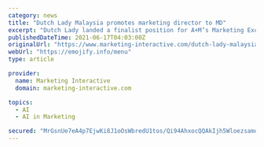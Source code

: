 ```yaml
---
category: news
title: "Dutch Lady Malaysia promotes marketing director to MD"
excerpt: "Dutch Lady landed a finalist position for A+M’s Marketing Excellence Awards Malaysia 2019 in the Excellence in Experiential Marketing category for its campaign, “Dutch Lady Emojify Yourself”."
publishedDateTime: 2021-06-17T04:03:00Z
originalUrl: "https://www.marketing-interactive.com/dutch-lady-malaysia-promotes-marketing-director-to-md"
webUrl: "https://emojify.info/menu"
type: article

provider:
  name: Marketing Interactive
  domain: marketing-interactive.com

topics:
  - AI
  - AI in Marketing

secured: "MrGsnUe7eA4p7EjwKi8J1oOsWbredU1tos/Qi94AhxocQQAkIjh5WloezsamqM4LUetkDZUKwKEk36mfcIduBhxDEu+nt62IVDOa8PiZCsWVxMcTF4Vw26/XpkRHpJYuBfyhQ5jm+SKyZ6EMakSoEuqTtZPe8xaZ9w2SIuUswa9IUtvDJA0N8/8oHQ5f1/LX7HMuPgg6zBnNFvu0NgklFH4Z0YsUsVH9KebE4T+80y6zMmjddTwCAuiGm1hdGHVtzp3h3wQJvEeLumckducYtGKCS2vajbTcvY1BR+FFBFx4Z9YaP1ME5xZQDp5F8rY4ZxJCHqbVtBcH8lbI/talwBQ6J+I6qG/RX7FNQ8amM90=;9fi7b4fkrJEphBCArE62DQ=="
---
```


